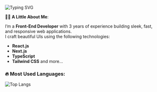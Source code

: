 ![Typing SVG](https://readme-typing-svg.herokuapp.com/?lines=Hi+there+👋%3BWelcome+to+my+profile!&size=25&color=f2bf00)

👨‍💻 **A Little About Me**:

I’m a **Front-End Developer** with 3 years of experience building sleek, fast, and responsive web applications.  
I craft beautiful UIs using the following technologies:

- **React.js**
- **Next.js**
- **TypeScript**
- **Tailwind CSS**
  and more...



### 🔥 Most Used Languages:
![Top Langs](https://github-readme-stats.vercel.app/api/top-langs/?username=Nabitha&layout=compact&theme=omni)



